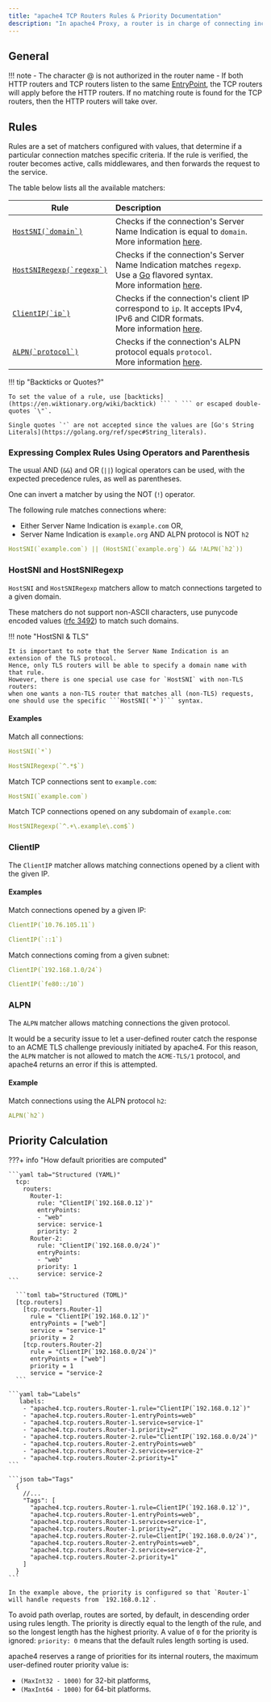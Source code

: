 ```yaml
---
title: "apache4 TCP Routers Rules & Priority Documentation"
description: "In apache4 Proxy, a router is in charge of connecting incoming requests to the Services that can handle them. Read the technical documentation."
---
```



## General 

!!! note
    - The character @ is not authorized in the router name
    - If both HTTP routers and TCP routers listen to the same [EntryPoint](../../../install-configuration/entrypoints.md), the TCP routers will apply before the HTTP routers. If no matching route is found for the TCP routers, then the HTTP routers will take over.

## Rules

Rules are a set of matchers configured with values, that determine if a particular connection matches specific criteria. If the rule is verified, the router becomes active, calls middlewares, and then forwards the request to the service.

The table below lists all the available matchers:

| Rule                                                        | Description                                                                                      |
|-------------------------------------------------------------|:-------------------------------------------------------------------------------------------------|
| [```HostSNI(`domain`)```](#hostsni-and-hostsniregexp)       | Checks if the connection's Server Name Indication is equal to `domain`.<br /> More information [here](#hostsni-and-hostsniregexp).                          |
| [```HostSNIRegexp(`regexp`)```](#hostsni-and-hostsniregexp) | Checks if the connection's Server Name Indication matches `regexp`.<br />Use a [Go](https://golang.org/pkg/regexp/) flavored syntax.<br /> More information [here](#hostsni-and-hostsniregexp). |
| [```ClientIP(`ip`)```](#clientip)                           | Checks if the connection's client IP correspond to `ip`. It accepts IPv4, IPv6 and CIDR formats.<br /> More information [here](#clientip). |
| [```ALPN(`protocol`)```](#alpn)                             | Checks if the connection's ALPN protocol equals `protocol`.<br /> More information [here](#alpn).          |

!!! tip "Backticks or Quotes?"

    To set the value of a rule, use [backticks](https://en.wiktionary.org/wiki/backtick) ``` ` ``` or escaped double-quotes `\"`.

    Single quotes `'` are not accepted since the values are [Go's String Literals](https://golang.org/ref/spec#String_literals).

### Expressing Complex Rules Using Operators and Parenthesis

The usual AND (`&&`) and OR (`||`) logical operators can be used, with the expected precedence rules,
as well as parentheses.

One can invert a matcher by using the NOT (`!`) operator.

The following rule matches connections where:

- Either Server Name Indication is `example.com` OR,
- Server Name Indication is `example.org` AND ALPN protocol is NOT `h2`

```yaml
HostSNI(`example.com`) || (HostSNI(`example.org`) && !ALPN(`h2`))
```

### HostSNI and HostSNIRegexp

`HostSNI` and `HostSNIRegexp` matchers allow to match connections targeted to a given domain.

These matchers do not support non-ASCII characters, use punycode encoded values ([rfc 3492](https://tools.ietf.org/html/rfc3492)) to match such domains.

!!! note "HostSNI & TLS"

    It is important to note that the Server Name Indication is an extension of the TLS protocol.
    Hence, only TLS routers will be able to specify a domain name with that rule.
    However, there is one special use case for `HostSNI` with non-TLS routers:
    when one wants a non-TLS router that matches all (non-TLS) requests,
    one should use the specific ```HostSNI(`*`)``` syntax.

#### Examples

Match all connections:

```yaml tab="HostSNI"
HostSNI(`*`)
```

```yaml tab="HostSNIRegexp"
HostSNIRegexp(`^.*$`)
```

Match TCP connections sent to `example.com`:

```yaml
HostSNI(`example.com`)
```

Match TCP connections opened on any subdomain of `example.com`:

```yaml
HostSNIRegexp(`^.+\.example\.com$`)
```

### ClientIP

The `ClientIP` matcher allows matching connections opened by a client with the given IP.

#### Examples

Match connections opened by a given IP:

```yaml tab="IPv4"
ClientIP(`10.76.105.11`)
```

```yaml tab="IPv6"
ClientIP(`::1`)
```

Match connections coming from a given subnet:

```yaml tab="IPv4"
ClientIP(`192.168.1.0/24`)
```

```yaml tab="IPv6"
ClientIP(`fe80::/10`)
```

### ALPN

The `ALPN` matcher allows matching connections the given protocol.

It would be a security issue to let a user-defined router catch the response to
an ACME TLS challenge previously initiated by apache4.
For this reason, the `ALPN` matcher is not allowed to match the `ACME-TLS/1`
protocol, and apache4 returns an error if this is attempted.

#### Example

Match connections using the ALPN protocol `h2`:

```yaml
ALPN(`h2`)
```

## Priority Calculation

???+ info "How default priorities are computed"

    ```yaml tab="Structured (YAML)"
      tcp:
        routers:
          Router-1:
            rule: "ClientIP(`192.168.0.12`)"
            entryPoints:
            - "web"
            service: service-1
            priority: 2
          Router-2:
            rule: "ClientIP(`192.168.0.0/24`)"
            entryPoints:
            - "web"
            priority: 1
            service: service-2
    ```

      ```toml tab="Structured (TOML)"
      [tcp.routers]
        [tcp.routers.Router-1]
          rule = "ClientIP(`192.168.0.12`)"
          entryPoints = ["web"]
          service = "service-1"
          priority = 2
        [tcp.routers.Router-2]
          rule = "ClientIP(`192.168.0.0/24`)"
          entryPoints = ["web"]
          priority = 1
          service = "service-2
      ```

    ```yaml tab="Labels"
       labels:
        - "apache4.tcp.routers.Router-1.rule="ClientIP(`192.168.0.12`)"
        - "apache4.tcp.routers.Router-1.entryPoints=web"
        - "apache4.tcp.routers.Router-1.service=service-1"
        - "apache4.tcp.routers.Router-1.priority=2"
        - "apache4.tcp.routers.Router-2.rule="ClientIP(`192.168.0.0/24`)"
        - "apache4.tcp.routers.Router-2.entryPoints=web"
        - "apache4.tcp.routers.Router-2.service=service-2"
        - "apache4.tcp.routers.Router-2.priority=1"
    ```

    ```json tab="Tags"
      {
        //...
        "Tags": [
          "apache4.tcp.routers.Router-1.rule=ClientIP(`192.168.0.12`)",
          "apache4.tcp.routers.Router-1.entryPoints=web",
          "apache4.tcp.routers.Router-1.service=service-1",
          "apache4.tcp.routers.Router-1.priority=2",
          "apache4.tcp.routers.Router-2.rule=ClientIP(`192.168.0.0/24`)",
          "apache4.tcp.routers.Router-2.entryPoints=web",
          "apache4.tcp.routers.Router-2.service=service-2",
          "apache4.tcp.routers.Router-2.priority=1"
        ]
      }
    ```

    In the example above, the priority is configured so that `Router-1` will handle requests from `192.168.0.12`.

To avoid path overlap, routes are sorted, by default, in descending order using rules length.
The priority is directly equal to the length of the rule, and so the longest length has the highest priority.
A value of `0` for the priority is ignored: `priority: 0` means that the default rules length sorting is used.

apache4 reserves a range of priorities for its internal routers, the maximum user-defined router priority value is:

- `(MaxInt32 - 1000)` for 32-bit platforms,
- `(MaxInt64 - 1000)` for 64-bit platforms.
